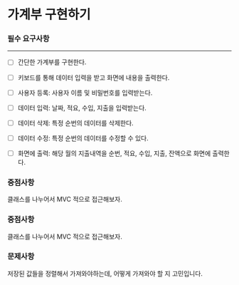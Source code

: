 # 가계부 구현하기

### 필수 요구사항

---

- [ ] 간단한 가계부를 구현한다.
- [ ] 키보드를 통해 데이터 입력을 받고 화면에 내용을 출력한다.
- [ ] 사용자 등록: 사용자 이름 및 비밀번호를 입력받는다.
- [ ] 데이터 입력: 날짜, 적요, 수입, 지출을 입력받는다.
- [ ] 데이터 삭제: 특정 순번의 데이터를 삭제한다.
- [ ] 데이터 수정: 특정 순번의 데이터를 수정할 수 있다.
- [ ] 화면에 출력: 해당 월의 지출내역을 순번, 적요, 수입, 지출, 잔액으로 화면에 출력한다.


### 중점사항

클래스를 나누어서 MVC 적으로 접근해보자. 

### 중점사항

클래스를 나누어서 MVC 적으로 접근해보자. 

### 문제사항

저장된 값들을 정렬해서 가져와야하는데, 어떻게 가져와야 할 지 고민입니다.
